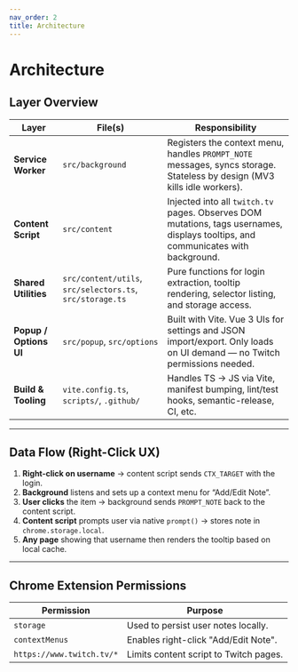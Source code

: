 ```yaml
---
nav_order: 2
title: Architecture
---
```


# Architecture

## Layer Overview

| Layer                      | File(s)                              | Responsibility                                                                 |
|---------------------------|--------------------------------------|--------------------------------------------------------------------------------|
| **Service Worker**        | `src/background`                     | Registers the context menu, handles `PROMPT_NOTE` messages, syncs storage. Stateless by design (MV3 kills idle workers). |
| **Content Script**        | `src/content`                        | Injected into all `twitch.tv` pages. Observes DOM mutations, tags usernames, displays tooltips, and communicates with background. |
| **Shared Utilities**      | `src/content/utils`, `src/selectors.ts`, `src/storage.ts` | Pure functions for login extraction, tooltip rendering, selector listing, and storage access. |
| **Popup / Options UI**    | `src/popup`, `src/options`           | Built with Vite. Vue 3 UIs for settings and JSON import/export. Only loads on UI demand — no Twitch permissions needed. |
| **Build & Tooling**       | `vite.config.ts`, `scripts/`, `.github/` | Handles TS → JS via Vite, manifest bumping, lint/test hooks, semantic-release, CI, etc. |

---

## Data Flow (Right-Click UX)

1. **Right-click on username** → content script sends `CTX_TARGET` with the login.
2. **Background** listens and sets up a context menu for “Add/Edit Note”.
3. **User clicks** the item → background sends `PROMPT_NOTE` back to the content script.
4. **Content script** prompts user via native `prompt()` → stores note in `chrome.storage.local`.
5. **Any page** showing that username then renders the tooltip based on local cache.

---

## Chrome Extension Permissions

| Permission                  | Purpose                                  |
|----------------------------|------------------------------------------|
| `storage`                  | Used to persist user notes locally.      |
| `contextMenus`             | Enables right-click "Add/Edit Note".     |
| `https://www.twitch.tv/*`  | Limits content script to Twitch pages.   |
